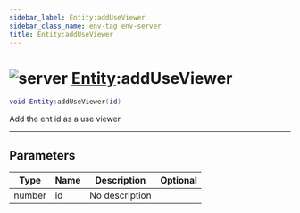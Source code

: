```yaml
---
sidebar_label: Entity:addUseViewer
sidebar_class_name: env-tag env-server
title: Entity:addUseViewer
---
```


# <img src='/img/wiki/server.png' alt='server' data-tag='env-tag' /> [Entity](../entity/README.md):addUseViewer

```lua
void Entity:addUseViewer(id)
```

Add the ent id as a use viewer<br/>

-----------------
## Parameters

| Type   | Name | Description | Optional |
| ------ | ---- | ----------- | -------: |
| number | id | No description |   |
